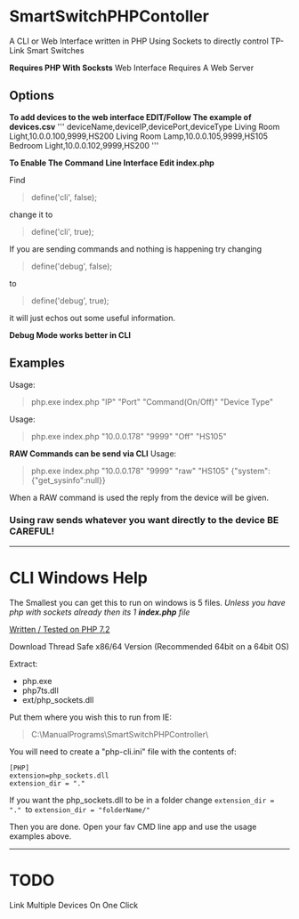 # SmartSwitchPHPContoller
A CLI or Web Interface written in PHP Using Sockets to directly control TP-Link Smart Switches

**Requires PHP With Socksts** Web Interface Requires A Web Server


## Options

**To add devices to the web interface EDIT/Follow The example of devices.csv**
'''
deviceName,deviceIP,devicePort,deviceType
Living Room Light,10.0.0.100,9999,HS200
Living Room Lamp,10.0.0.105,9999,HS105
Bedroom Light,10.0.0.102,9999,HS200
'''

**To Enable The Command Line Interface Edit index.php**

Find 
>define('cli', false); 

change it to 
>define('cli', true);

If you are sending commands and nothing is happening try changing 
>define('debug', false);

to
>define('debug', true);

it will just echos out some useful information.

**Debug Mode works better in CLI**

## Examples

Usage: 
>php.exe index.php "IP" "Port" "Command(On/Off)" "Device Type"

Usage:
>php.exe index.php "10.0.0.178" "9999" "Off" "HS105"

**RAW Commands can be send via CLI**
Usage: 
>php.exe index.php "10.0.0.178" "9999" "raw" "HS105" {\"system\":{\"get_sysinfo\":null}}


When a RAW command is used the reply from the device will be given.

### Using raw sends whatever you want directly to the device BE CAREFUL!

---

# CLI Windows Help

The Smallest you can get this to run on windows is 5 files. *Unless you have php with sockets already then its 1 **index.php** file*


[Written / Tested on PHP 7.2](https://windows.php.net/download#php-7.2)

Download Thread Safe x86/64 Version (Recommended 64bit on a 64bit OS)

Extract:
  * php.exe
  * php7ts.dll
  * ext/php_sockets.dll

Put them where you wish this to run from IE:
>C:\ManualPrograms\SmartSwitchPHPController\

You will need to create a "php-cli.ini" file with the contents of:
```
[PHP]
extension=php_sockets.dll
extension_dir = "."
```

If you want the php_sockets.dll to be in a folder change ```extension_dir = "." ```to ```extension_dir = "folderName/"```

Then you are done. Open your fav CMD line app and use the usage examples above.

---
# TODO 

Link Multiple Devices On One Click
